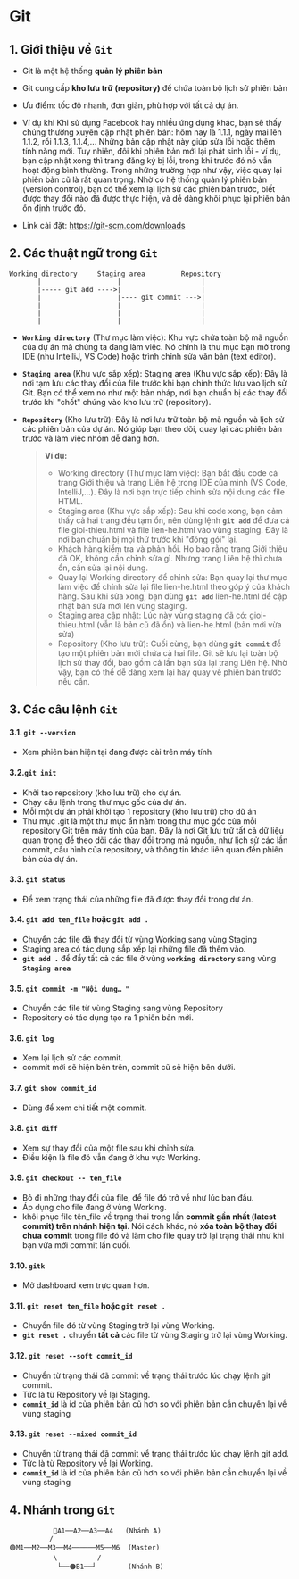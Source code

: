 # **Git**

## **1. Giới thiệu về __`Git`__**
- Git là một hệ thống __quản lý phiên bản__

- Git cung cấp __kho lưu trữ (repository)__ để chứa toàn bộ lịch sử phiên bản
- Ưu điểm: tốc độ nhanh, đơn giản, phù hợp với tất cả dự án.
- Ví dụ khi Khi sử dụng Facebook hay nhiều ứng dụng khác, bạn sẽ thấy chúng thường xuyên cập nhật phiên bản: hôm nay là 1.1.1, ngày mai lên 1.1.2, rồi 1.1.3, 1.1.4,... Những bản cập nhật này giúp sửa lỗi hoặc thêm tính năng mới. Tuy nhiên, đôi khi phiên bản mới lại phát sinh lỗi - ví dụ, bạn cập nhật xong thì trang đăng ký bị lỗi, trong khi trước đó nó vẫn hoạt động bình thường. Trong những trường hợp như vậy, việc quay lại phiên bản cũ là rất quan trọng. Nhờ có hệ thống quản lý phiên bản (version control), bạn có thể xem lại lịch sử các phiên bản trước, biết được thay đổi nào đã được thực hiện, và dễ dàng khôi phục lại phiên bản ổn định trước đó.
- Link cài đặt: https://git-scm.com/downloads


## **2. Các thuật ngữ trong __`Git`__**
 ```
 Working directory     Staging area         Repository
        |                   |                    |
        |----- git add ---->|                    |
        |                   |---- git commit --->|
        |                   |                    |
        |                   |                    |
        |                   |                    |
 ```
- __`Working directory`__ (Thư mục làm việc): Khu vực chứa toàn bộ mã nguồn của dự án mà chúng ta đang làm việc. Nó chính là thư mục bạn mở trong IDE (như IntelliJ, VS Code) hoặc trình chỉnh sửa văn bản (text editor).
  
- __`Staging area`__ (Khu vực sắp xếp): Staging area (Khu vực sắp xếp): Đây là nơi tạm lưu các thay đổi của file trước khi bạn chính thức lưu vào lịch sử Git. Bạn có thể xem nó như một bản nháp, nơi bạn chuẩn bị các thay đổi trước khi "chốt" chúng vào kho lưu trữ (repository).
- __`Repository`__ (Kho lưu trữ): Đây là nơi lưu trữ toàn bộ mã nguồn và lịch sử các phiên bản của dự án. Nó giúp bạn theo dõi, quay lại các phiên bản trước và làm việc nhóm dễ dàng hơn.
  > **Ví dụ:**
  >   - Working directory (Thư mục làm việc):
  >     Bạn bắt đầu code cả trang Giới thiệu và trang Liên hệ trong IDE của mình (VS Code, IntelliJ,...). Đây là nơi bạn trực tiếp chỉnh sửa nội dung các file HTML.
  >   - Staging area (Khu vực sắp xếp):
  >     Sau khi code xong, bạn cảm thấy cả hai trang đều tạm ổn, nên dùng lệnh __`git add`__ để đưa cả file gioi-thieu.html và file lien-he.html vào vùng staging. Đây là nơi bạn chuẩn bị mọi thứ trước khi "đóng gói" lại.
  >   - Khách hàng kiểm tra và phản hồi. Họ bảo rằng trang Giới thiệu đã OK, không cần chỉnh sửa gì. Nhưng trang Liên hệ thì chưa ổn, cần sửa lại nội dung.
  >   - Quay lại Working directory để chỉnh sửa:
  >     Bạn quay lại thư mục làm việc để chỉnh sửa lại file lien-he.html theo góp ý của khách hàng. Sau khi sửa xong, bạn dùng __`git add`__ lien-he.html để cập nhật bản sửa mới lên vùng staging.
  >   - Staging area cập nhật:
  >     Lúc này vùng staging đã có: gioi-thieu.html (vẫn là bản cũ đã ổn) và lien-he.html (bản mới vừa sửa)
  >   - Repository (Kho lưu trữ):
  >     Cuối cùng, bạn dùng __`git commit`__ để tạo một phiên bản mới chứa cả hai file. Git sẽ lưu lại toàn bộ lịch sử thay đổi, bao gồm cả lần bạn sửa lại trang Liên hệ. Nhờ vậy, bạn có thể dễ dàng xem lại hay quay về phiên bản trước nếu cần.

## **3. Các câu lệnh __`Git`__**
#### 3.1. __`git --version`__
  - Xem phiên bản hiện tại đang được cài trên máy tính

#### 3.2.__`git init`__
  - Khởi tạo repository (kho lưu trữ) cho dự án.
  - Chạy câu lệnh trong thư mục gốc của dự án.
  - Mỗi một dự án phải khởi tạo 1 repository (kho lưu trữ) cho dữ án
  - Thư mục .git là một thư mục ẩn nằm trong thư mục gốc của mỗi repository Git trên máy tính của bạn. Đây là nơi Git lưu trữ tất cả dữ liệu quan trọng để theo dõi các thay đổi trong mã nguồn, như lịch sử các lần commit, cấu hình của repository, và thông tin khác liên quan đến phiên bản của dự án.
#### 3.3. __`git status`__
  - Để xem trạng thái của những file đã được thay đổi trong dự án.
#### 3.4. __`git add ten_file`__ hoặc __`git add .`__
  - Chuyển các file đã thay đổi từ vùng Working sang vùng Staging
  - Staging area có tác dụng sắp xếp lại những file đã thêm vào.
  - __`git add .`__ để đẩy tất cả các file ở vùng __`working directory`__ sang vùng __`Staging area`__
#### 3.5. __`git commit -m "Nội dung… "`__
  - Chuyển các file từ vùng Staging sang vùng Repository
  - Repository có tác dụng tạo ra 1 phiên bản mới.
#### 3.6. __`git log`__
  - Xem lại lịch sử các commit.
  - commit mới sẽ hiện bên trên, commit cũ sẽ hiện bên dưới.
#### 3.7. __`git show commit_id`__
  - Dùng để xem chi tiết một commit.
#### 3.8. __`git diff`__
  - Xem sự thay đổi của một file sau khi chỉnh sửa.
  - Điều kiện là file đó vẫn đang ở khu vực Working.
#### 3.9. __`git checkout -- ten_file`__
  - Bỏ đi những thay đổi của file, để file đó trở về như lúc ban đầu.
  - Áp dụng cho file đang ở vùng Working.
  - khôi phục file tên_file về trạng thái trong lần __commit gần nhất (latest commit) trên nhánh hiện tại__. Nói cách khác, nó __xóa toàn bộ thay đổi chưa commit__ trong file đó và làm cho file quay trở lại trạng thái như khi bạn vừa mới commit lần cuối.
#### 3.10. __`gitk`__
  - Mở dashboard xem trực quan hơn.
#### 3.11. __`git reset ten_file`__ hoặc __`git reset .`__
  - Chuyển file đó từ vùng Staging trở lại vùng Working.
  - __`git reset .`__ chuyển __tất cả__ các file từ vùng Staging trở lại vùng Working.
#### 3.12. __`git reset --soft commit_id`__
  - Chuyển từ trạng thái đã commit về trạng thái trước lúc chạy lệnh git commit.
  - Tức là từ Repository về lại Staging.
  - __`commit_id`__ là id của phiên bản cũ hơn so với phiên bản cần chuyển lại về vùng staging
#### 3.13. __`git reset --mixed commit_id`__
  - Chuyển từ trạng thái đã commit về trạng thái trước lúc chạy lệnh git add.
  - Tức là từ Repository về lại Working.
  - __`commit_id`__ là id của phiên bản cũ hơn so với phiên bản cần chuyển lại về vùng staging


## **4. Nhánh trong __`Git`__**
```
           🔵A1──A2──A3──A4   (Nhánh A)
          /                    
🟢M1──M2──M3──M4──────M5──M6  (Master)
           \          /
            └──🟠B1──┘        (Nhánh B)
```
